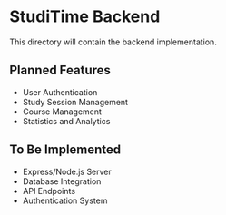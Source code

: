 # StudiTime Backend

This directory will contain the backend implementation.

## Planned Features
- User Authentication
- Study Session Management
- Course Management
- Statistics and Analytics

## To Be Implemented
- Express/Node.js Server
- Database Integration
- API Endpoints
- Authentication System 